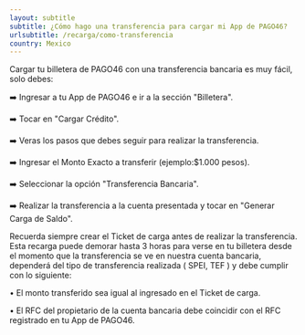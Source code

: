 ```yaml
---
layout: subtitle
subtitle: ¿Cómo hago una transferencia para cargar mi App de PAGO46?
urlsubtitle: /recarga/como-transferencia
country: Mexico
---
```

Cargar tu billetera de PAGO46 con una transferencia bancaria es muy fácil, solo debes:

➡️  Ingresar a tu App de PAGO46 e ir a la sección \"Billetera\".

➡️  Tocar en \"Cargar Crédito\".

➡️  Veras los pasos que debes seguir para realizar la transferencia.

➡️  Ingresar el Monto Exacto a transferir (ejemplo:$1.000 pesos).

➡️  Seleccionar la opción \"Transferencia Bancaria\".

➡️  Realizar la transferencia a la cuenta presentada y tocar en \"Generar Carga de Saldo\".

Recuerda siempre crear el Ticket de carga antes de realizar la transferencia. Esta recarga puede demorar hasta 3 horas para verse en tu billetera desde el momento que la transferencia se ve en nuestra cuenta bancaria, dependerá del tipo de transferencia realizada ( SPEI, TEF ) y debe cumplir con lo siguiente:

• El monto transferido sea igual al ingresado en el Ticket de carga.

• El RFC del propietario de la cuenta bancaria debe coincidir con el RFC registrado en tu App de PAGO46.